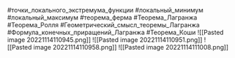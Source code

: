 #точки_локального_экстремума_функции
#локальный_минимум
#локальный_максимум
#теорема_ферма
#Теорема_Лагранжа 
#Теорема_Ролля
#Геометрический_смысл_теоремы_Лагранжа
#Формула_конечных_приращений_Лагранжа
#Теорема_Коши
![[Pasted image 20221114110945.png]]
![[Pasted image 20221114110951.png]]
![[Pasted image 20221114110958.png]]
![[Pasted image 20221114111008.png]]